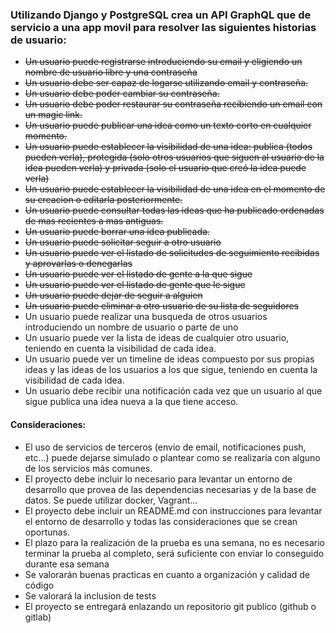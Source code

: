 ### Utilizando Django y PostgreSQL crea un API GraphQL que de servicio a una app movil para resolver las siguientes historias de usuario:

- ~~Un usuario puede registrarse introduciendo su email y eligiendo un nombre de usuario libre y una contraseña~~
- ~~Un usuario debe ser capaz de logarse utilizando email y contraseña.~~
- ~~Un usuario debe poder cambiar su contraseña.~~
- ~~Un usuario debe poder restaurar su contraseña recibiendo un email con un magic link.~~
- ~~Un usuario puede publicar una idea como un texto corto en cualquier momento.~~
- ~~Un usuario puede establecer la visibilidad de una idea: publica (todos pueden verla), protegida (solo otros usuarios que siguen al usuario de la idea pueden verla) y privada (solo el usuario que creó la idea puede verla)~~
- ~~Un usuario puede establecer la visibilidad de una idea en el momento de su creacion o editarla posteriormente.~~
- ~~Un usuario puede consultar todas las ideas que ha publicado ordenadas de mas recientes a mas antiguas.~~
- ~~Un usuario puede borrar una idea publicada.~~
- ~~Un usuario puede solicitar seguir a otro usuario~~
- ~~Un usuario puede ver el listado de solicitudes de seguimiento recibidas y aprovarlas o denegarlas~~
- ~~Un usuario puede ver el listado de gente a la que sigue~~
- ~~Un usuario puede ver el listado de gente que le sigue~~
- ~~Un usuario puede dejar de seguir a alguien~~
- ~~Un usuario puede eliminar a otro usuario de su lista de seguidores~~
- Un usuario puede realizar una busqueda de otros usuarios introduciendo un nombre de usuario o parte de uno
- Un usuario puede ver la lista de ideas de cualquier otro usuario, teniendo en cuenta la visibilidad de cada idea.
- Un usuario puede ver un timeline de ideas compuesto por sus propias ideas y las ideas de los usuarios a los que sigue, teniendo en cuenta la visibilidad de cada idea.
- Un usuario debe recibir una notificación cada vez que un usuario al que sigue publica una idea nueva a la que tiene acceso.

#### Consideraciones:

- El uso de servicios de terceros (envio de email, notificaciones push, etc...) puede dejarse simulado o plantear como se realizaría con alguno de los servicios más comunes.
- El proyecto debe incluir lo necesario para levantar un entorno de desarrollo que provea de las dependencias necesarias y de la base de datos. Se puede utilizar docker, Vagrant...
- El proyecto debe incluir un README.md con instrucciones para levantar el entorno de desarrollo y todas las consideraciones que se crean oportunas.
- El plazo para la realización de la prueba es una semana, no es necesario terminar la prueba al completo, será suficiente con enviar lo conseguido durante esa semana
- Se valorarán buenas practicas en cuanto a organización y calidad de código
- Se valorará la inclusion de tests
- El proyecto se entregará enlazando un repositorio git publico (github o gitlab)